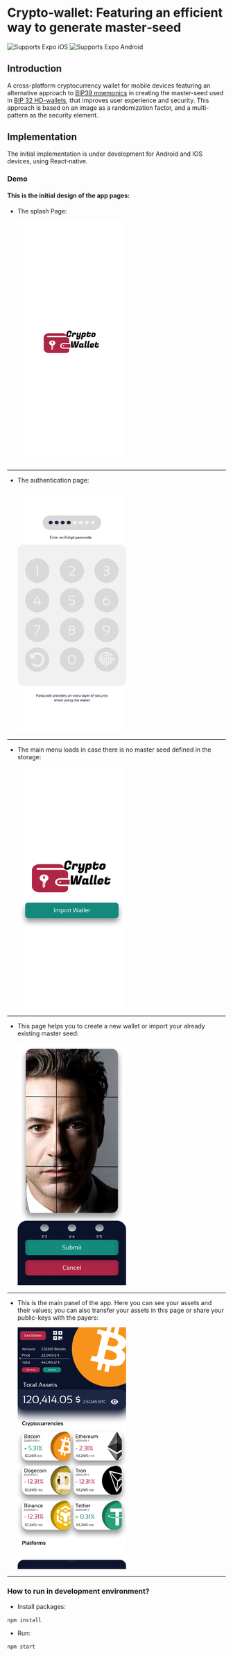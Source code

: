 # Crypto‑wallet: Featuring an efficient way to generate master‑seed

<p>
  <!-- iOS -->
  <img alt="Supports Expo iOS" longdesc="Supports Expo iOS" src="https://img.shields.io/badge/iOS-4630EB.svg?style=flat-square&logo=APPLE&labelColor=999999&logoColor=fff" />
  <!-- Android -->
  <img alt="Supports Expo Android" longdesc="Supports Expo Android" src="https://img.shields.io/badge/Android-4630EB.svg?style=flat-square&logo=ANDROID&labelColor=A4C639&logoColor=fff" />
</p>

## Introduction

A cross-platform cryptocurrency wallet for mobile devices featuring an alternative approach to <a href="https://github.com/bitcoin/bips/blob/master/bip-0039.mediawiki">BIP39 mnemonics</a> in creating the master-seed used in <a href="https://github.com/bitcoin/bips/blob/master/bip-0032/derivation.png">BIP 32 HD-wallets</a>, that improves user experience and security. This approach is based on an image as a randomization factor, and a multi-pattern as the security element.

## Implementation

The initial implementation is under development for Android and IOS devices, using React‑native.

### Demo

#### This is the initial design of the app pages:

- The splash Page:

  <img alt="Demo page 1" width="250px" src="./docs/demo/splash.png" />
---------------------------------------------------
- The authentication page:

  <img alt="Demo page 2" width="250px" src="./docs/demo/page-passCode.png" />
---------------------------------------------------
- The main menu loads in case there is no master seed defined in the storage:

  <img alt="Demo page 3" width="250px" src="./docs/demo/page-menu.png" />
---------------------------------------------------
- This page helps you to create a new wallet or import your already existing master seed:

  <img alt="Demo page 4" width="250px" src="./docs/demo/page-importWallet.png" />
---------------------------------------------------
- This is the main panel of the app. Here you can see your assets and their values; you can also transfer your assets in this page or share your public-keys with the payers:

  <img alt="Demo page 5" width="250px" src="./docs/demo/page-mainPanel.png" />
---------------------------------------------------

### How to run in development environment?

- Install packages:

```shell
npm install
```

- Run:

```shell
npm start
```
